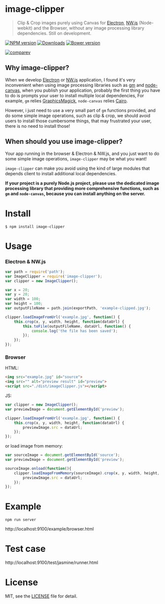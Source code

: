 # image-clipper
> Clip & Crop images purely using Canvas for [Electron](https://github.com/atom/electron/), [NW.js](https://github.com/nwjs/nw.js) (Node-webkit) and the Browser, without any image processing library dependencies. Still on development.

[![NPM version][npm-image]][npm-url] [![Downloads][downloads-image]][npm-url] [![Bower version][bower-image]][bower-url]

[![comparev](https://nodei.co/npm/image-clipper.png)](https://npmjs.org/package/image-clipper)

[npm-url]: https://npmjs.org/package/image-clipper
[downloads-image]: http://img.shields.io/npm/dm/image-clipper.svg
[npm-image]: http://img.shields.io/npm/v/image-clipper.svg
[bower-url]:http://badge.fury.io/bo/image-clipper
[bower-image]: https://badge.fury.io/bo/image-clipper.svg


## Why image-clipper?

When we develop [Electron](https://github.com/atom/electron/) or [NW.js](https://github.com/nwjs/nw.js) application, I found it's very inconvenient when using image processing libraries such as [gm](https://github.com/aheckmann/gm) and [node-canvas](https://github.com/Automattic/node-canvas), when you publish your application, probably the first thing you have to do is prompts your user to install multiple local dependencies, For example, `gm` relies [GraphicsMagick](http://www.graphicsmagick.org/), `node-canvas` relies [Cairo](http://cairographics.org/).

However, i just need to use a very small part of `gm` functions provided, and do some simple image operations, such as clip & crop, we should avoid users to install those cumbersome things, that may frustrated your user, there is no need to install those!

## When should you use image-clipper?

Your app running in the browser & Electron & NW.js, and you just want to do some simple image operations, `image-clipper` may be what you want!

`image-clipper` can make you avoid using the kind of large modules that depends client to install additional local dependencies.

**If your project is a purely Node.js project, please use the dedicated image processing library that providing more comprehensive functions, such as `gm` and `node-canvas`, because you can install anything on the server.**


# Install

```
$ npm install image-clipper
```

# Usage

### Electron & NW.js

```js
var path = require('path');
var ImageClipper = require('image-clipper');
var clipper = new ImageClipper();

var x = 20;
var y = 20;
var width = 100;
var height = 100;
var outputFileName = path.join(exportPath, 'example-clipped.jpg');

clipper.loadImageFromUrl('example.jpg', function() {
    this.crop(x, y, width, height, function(dataUrl) {
        this.toFile(outputFileName, dataUrl, function() {
            console.log('the file has been saved');
        });
    });
});
```

### Browser

HTML:

```html
<img src="example.jpg" id="source">
<img src="" alt="preview result" id="preview">
<script src="./dist/imageClipper.js"></script>
```

JS:

```js
var clipper = new ImageClipper();
var previewImage = document.getElementById('preview');

clipper.loadImageFromUrl('example.jpg', function() {
    this.crop(x, y, width, height, function(dataUrl) {
        previewImage.src = dataUrl;
    });
});
```

or load image from memory:

```js
var sourceImage = document.getElementById('source');
var previewImage = document.getElementById('preview');

sourceImage.onload(function(){
    clipper.loadImageFromMemory(sourceImage).crop(x, y, width, height, function(dataUrl) {
        previewImage.src = dataUrl;
    });
});
```

# Example

```
npm run server
```

http://localhost:9100/example/browser.html

# Test case

http://localhost:9100/test/jasmine/runner.html

# License

MIT, see the [LICENSE](/LICENSE) file for detail.